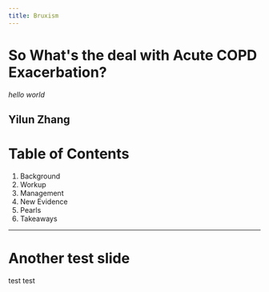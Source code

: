```yaml
---
title: Bruxism
---
```


# So What's the deal with Acute COPD Exacerbation?
*hello world*

Yilun Zhang
---
# Table of Contents

1. Background
2. Workup
3. Management
4. New Evidence
5. Pearls
6. Takeaways
---
# Another test slide

test test
